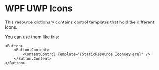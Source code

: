 # WPF UWP Icons

This resource dictionary contains control templates that hold the different icons.

You can use them like this:

```xaml
<Button>
    <Button.Content>
        <ContentControl Template="{StaticResource IconKeyHere}" />
    </Button.Content>
</Button>
```
